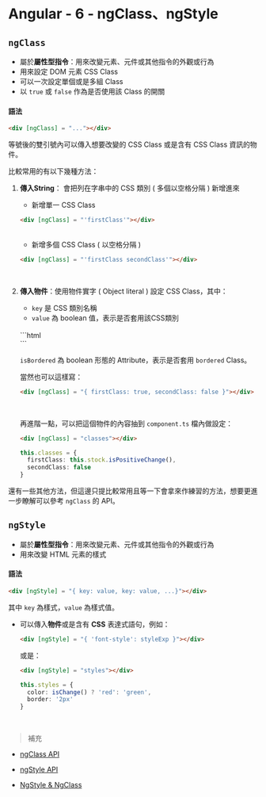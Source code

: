 # Angular - 6 - ngClass、ngStyle
## `ngClass`
* 屬於**屬性型指令**：用來改變元素、元件或其他指令的外觀或行為
* 用來設定 DOM 元素 CSS Class
* 可以一次設定單個或是多組 Class
* 以 `true` 或 `false` 作為是否使用該 Class 的開關

#### 語法
```html
<div [ngClass] = "..."></div>
```
等號後的雙引號內可以傳入想要改變的 CSS Class 或是含有 CSS Class 資訊的物件。

比較常用的有以下幾種方法：
1. **傳入String**： 會把列在字串中的 CSS 類別 ( 多個以空格分隔 ) 新增進來
    * 新增單一 CSS Class 
    ```html
    <div [ngClass] = "'firstClass'"></div>
    ```
    <br/>

    * 新增多個 CSS Class ( 以空格分隔 )
    ```html
    <div [ngClass] = "'firstClass secondClass'"></div>
    ```
    <br/>
  
2. **傳入物件**：使用物件實字 ( Object literal ) 設定 CSS Class，其中：
    * `key` 是 CSS 類別名稱
    * `value` 為 boolean 值，表示是否套用該CSS類別
    <br/>
    ```html
    <div [ngClass] = "{ bordered: isBordered }"></div>
    ```

    `isBordered` 為 boolean 形態的 Attribute，表示是否套用 `bordered` Class。
    <br/>

    當然也可以這樣寫：
    ```html
    <div [ngClass] = "{ firstClass: true, secondClass: false }"></div>
    ```
    <br/>

    再進階一點，可以把這個物件的內容抽到 `component.ts` 檔內做設定： 
    ```html
    <div [ngClass] = "classes"></div>
    ```
    ```ts
    this.classes = {
      firstClass: this.stock.isPositiveChange(),
      secondClass: false
    }
    ```

還有一些其他方法，但這邊只提比較常用且等一下會拿來作練習的方法，想要更進一步瞭解可以參考 `ngClass` 的 API。
<br/>

## `ngStyle`
* 屬於**屬性型指令**：用來改變元素、元件或其他指令的外觀或行為
* 用來改變 HTML 元素的樣式

#### 語法
```html
<div [ngStyle] = "{ key: value, key: value, ...}"></div>
```
其中 `key` 為樣式，`value` 為樣式值。

* 可以傳入**物件**或是含有 **CSS** 表達式語句，例如：
  ```html
  <div [ngStyle] = "{ 'font-style': styleExp }"></div>
  ```
  或是：
  ```html
  <div [ngStyle] = "styles"></div>
  ```
  ```ts
  this.styles = {
    color: isChange() ? 'red': 'green',
    border: '2px'
  }
  ```
  <br/>

> 補充
* [ngClass API](https://angular.tw/api/common/NgClass)

* [ngStyle API](https://angular.tw/api/common/NgStyle)

* [NgStyle & NgClass](https://medium.com/allen%E7%9A%84%E6%8A%80%E8%A1%93%E7%AD%86%E8%A8%98/angular-ngstyle-ngclass-2560019a2c6c)

